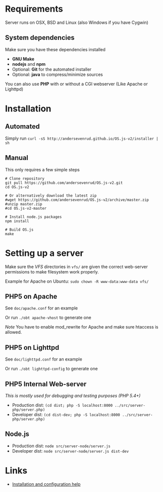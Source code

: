 # Requirements
Server runs on OSX, BSD and Linux (also Windows if you have Cygwin)

## System dependencies

Make sure you have these dependencies installed

* **GNU Make**
* **nodejs** and **npm**
* Optional: **Git** for the automated installer
* Optional: **java** to compress/minimize sources

You can also use **PHP** with or without a CGI webserver (Like Apache or Lighttpd)

# Installation

## Automated

Simply run `curl -sS http://andersevenrud.github.io/OS.js-v2/installer | sh`

## Manual

This only requires a few simple steps

```shell
# Clone repository
git pull https://github.com/andersevenrud/OS.js-v2.git
cd OS.js-v2

# Or alternatively download the latest zip
#wget https://github.com/andersevenrud/OS.js-v2/archive/master.zip
#unzip master.zip
#cd OS.js-v2-master

# Install node.js packages
npm install

# Build OS.js
make
```

# Setting up a server

Make sure the _VFS_ directories in `vfs/` are given the correct web-server permissions to make filesystem work properly.

Example for Apache on Ubuntu: `sudo chown -R www-data:www-data vfs/`

## PHP5 on Apache

See `doc/apache.conf` for an example

Or run `./obt apache-vhost` to generate one

*Note* You have to enable mod_rewrite for Apache and make sure htaccess is allowed.

## PHP5 on Lighttpd

See `doc/lighttpd.conf` for an example

Or run `./obt lighttpd-config` to generate one

## PHP5 Internal Web-server
*This is mostly used for debugging and testing purposes (PHP 5.4+)*

* Production dist: `(cd dist; php -S localhost:8000 ../src/server-php/server.php)`
* Developer dist: `(cd dist-dev; php -S localhost:8000 ../src/server-php/server.php)`

## Node.js

* Production dist: `node src/server-node/server.js`
* Developer dist: `node src/server-node/server.js dist-dev`

# Links

* [Installation and configuration help](https://github.com/andersevenrud/OS.js-v2/wiki/Installation%20and%20Configuration)
